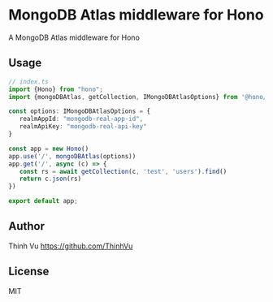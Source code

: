 # MongoDB Atlas middleware for Hono

A MongoDB Atlas middleware for Hono

## Usage

```ts
// index.ts
import {Hono} from "hono";
import {mongoDBAtlas, getCollection, IMongoDBAtlasOptions} from '@hono/packages/mongodb-atlas/src/index'

const options: IMongoDBAtlasOptions = {
   realmAppId: "mongodb-real-app-id",
   realmApiKey: "mongodb-real-api-key"
}

const app = new Hono()
app.use('/', mongoDBAtlas(options))
app.get('/', async (c) => {
   const rs = await getCollection(c, 'test', 'users').find()
   return c.json(rs)
})

export default app;
```

## Author

Thinh Vu <https://github.com/ThinhVu>

## License

MIT

